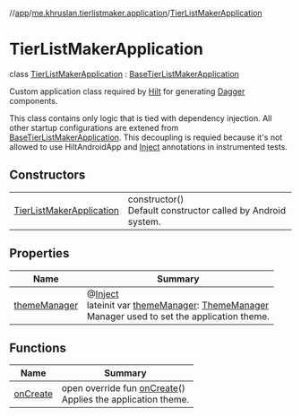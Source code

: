 //[app](../../../index.md)/[me.khruslan.tierlistmaker.application](../index.md)/[TierListMakerApplication](index.md)

# TierListMakerApplication

class [TierListMakerApplication](index.md) : [BaseTierListMakerApplication](../-base-tier-list-maker-application/index.md)

Custom application class required by [Hilt](https://dagger.dev/hilt) for generating [Dagger](https://dagger.dev) components.

This class contains only logic that is tied with dependency injection. All other startup configurations are extened from [BaseTierListMakerApplication](../-base-tier-list-maker-application/index.md). This decoupling is requied because it's not allowed to use HiltAndroidApp and [Inject](https://javax-inject.github.io/javax-inject/api/javax/inject/Inject.html)  annotations in instrumented tests.

## Constructors

| | |
|---|---|
| [TierListMakerApplication](-tier-list-maker-application.md) | constructor()<br>Default constructor called by Android system. |

## Properties

| Name | Summary |
|---|---|
| [themeManager](theme-manager.md) | @[Inject](https://javax-inject.github.io/javax-inject/api/javax/inject/Inject.html) <br>lateinit var [themeManager](theme-manager.md): [ThemeManager](../../me.khruslan.tierlistmaker.presentation.utils.theme/-theme-manager/index.md)<br>Manager used to set the application theme. |

## Functions

| Name | Summary |
|---|---|
| [onCreate](on-create.md) | open override fun [onCreate](on-create.md)()<br>Applies the application theme. |
